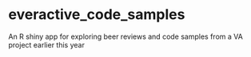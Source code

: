 # everactive_code_samples
An R shiny app for exploring beer reviews and code samples from a VA project earlier this year
